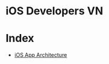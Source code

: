 # iOS Developers VN

# Index


-  [iOS App Architecture](https://github.com/anhhtz/iOSDevelopersVN/blob/master/iOS%20App%20Architecture.md) 
